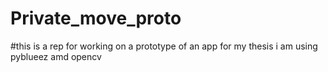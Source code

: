 # Private_move_proto
#this is a rep for working on a prototype of an app for my thesis i am using pyblueez amd opencv
